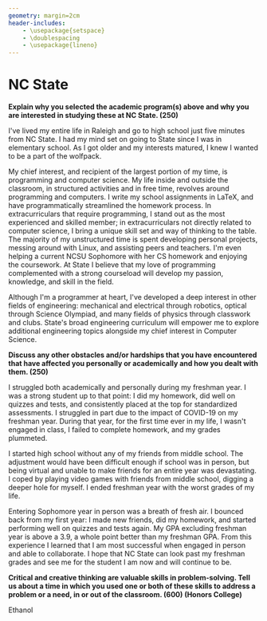 ```yaml
---
geometry: margin=2cm
header-includes:
    - \usepackage{setspace}
    - \doublespacing
    - \usepackage{lineno}
---
```


# NC State

**Explain why you selected the academic program(s) above and why you are
interested in studying these at NC State. (250)**

I've lived my entire life in Raleigh and go to high school just five minutes
from NC State. I had my mind set on going to State since I was in elementary
school. As I got older and my interests matured, I knew I wanted to be a part
of the wolfpack. 

My chief interest, and recipient of the largest portion of my time, is
programming and computer science. My life inside and outside the classroom, in
structured activities and in free time, revolves around programming and
computers. I write my school assignments in LaTeX, and have programmatically
streamlined the homework process. In extracurriculars that require programming,
I stand out as the most experienced and skilled member; in extracurriculars not
directly related to computer science, I bring a unique skill set and way of
thinking to the table. The majority of my unstructured time is spent developing
personal projects, messing around with Linux, and assisting peers and teachers.
I'm even helping a current NCSU Sophomore with her CS homework and enjoying the
coursework. At State I believe that my love of programming complemented with a
strong courseload will develop my passion, knowledge, and skill in the field.

Although I'm a programmer at heart, I've developed a deep interest in other
fields of engineering: mechanical and electrical through robotics, optical
through Science Olympiad, and many fields of physics through classwork and
clubs. State's broad engineering curriculum will empower me to explore
additional engineering topics alongside my chief interest in Computer Science.

**Discuss any other obstacles and/or hardships that you have encountered that
have affected you personally or academically and how you dealt with them.
(250)**

I struggled both academically and personally during my freshman year. I was a
strong student up to that point: I did my homework, did well on quizzes and
tests, and consistently placed at the top for standardized assessments. I
struggled in part due to the impact of COVID-19 on my freshman year. During
that year, for the first time ever in my life, I wasn't engaged in class, I
failed to complete homework, and my grades plummeted.

I started high school without any of my friends from middle school. The
adjustment would have been difficult enough if school was in person, but being
virtual and unable to make friends for an entire year was devastating. I coped
by playing video games with friends from middle school, digging a deeper hole
for myself. I ended freshman year with the worst grades of my life.

Entering Sophomore year in person was a breath of fresh air. I bounced back
from my first year: I made new friends, did my homework, and started performing
well on quizzes and tests again. My GPA excluding freshman year is above a 3.9,
a whole point better than my freshman GPA. From this experience I learned that
I am most successful when engaged in person and able to collaborate. I hope
that NC State can look past my freshman grades and see me for the student I am
now and will continue to be.

**Critical and creative thinking are valuable skills in problem-solving. Tell
us about a time in which you used one or both of these skills to address a
problem or a need, in or out of the classroom. (600) (Honors College)**

Ethanol

